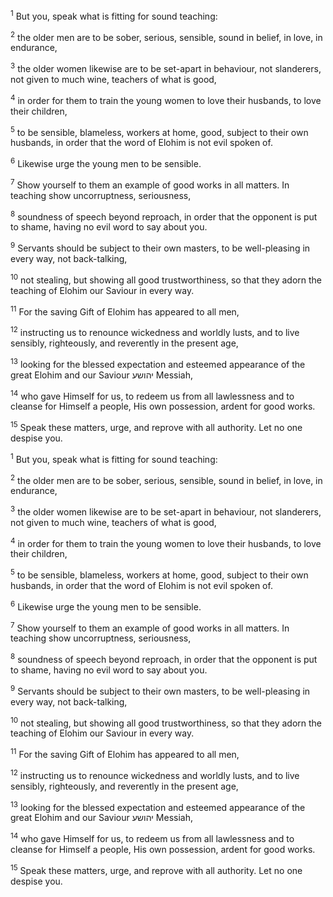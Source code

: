 <sup>1</sup> But you, speak what is fitting for sound teaching:

<sup>2</sup> the older men are to be sober, serious, sensible, sound in belief, in love, in endurance,

<sup>3</sup> the older women likewise are to be set-apart in behaviour, not slanderers, not given to much wine, teachers of what is good,

<sup>4</sup> in order for them to train the young women to love their husbands, to love their children,

<sup>5</sup> to be sensible, blameless, workers at home, good, subject to their own husbands, in order that the word of Elohim is not evil spoken of.

<sup>6</sup> Likewise urge the young men to be sensible.

<sup>7</sup> Show yourself to them an example of good works in all matters. In teaching show uncorruptness, seriousness,

<sup>8</sup> soundness of speech beyond reproach, in order that the opponent is put to shame, having no evil word to say about you.

<sup>9</sup> Servants should be subject to their own masters, to be well-pleasing in every way, not back-talking,

<sup>10</sup> not stealing, but showing all good trustworthiness, so that they adorn the teaching of Elohim our Saviour in every way.

<sup>11</sup> For the saving Gift of Elohim has appeared to all men,

<sup>12</sup> instructing us to renounce wickedness and worldly lusts, and to live sensibly, righteously, and reverently in the present age,

<sup>13</sup> looking for the blessed expectation and esteemed appearance of the great Elohim and our Saviour יהושע Messiah,

<sup>14</sup> who gave Himself for us, to redeem us from all lawlessness and to cleanse for Himself a people, His own possession, ardent for good works.

<sup>15</sup> Speak these matters, urge, and reprove with all authority. Let no one despise you.

<sup>1</sup> But you, speak what is fitting for sound teaching:

<sup>2</sup> the older men are to be sober, serious, sensible, sound in belief, in love, in endurance,

<sup>3</sup> the older women likewise are to be set-apart in behaviour, not slanderers, not given to much wine, teachers of what is good,

<sup>4</sup> in order for them to train the young women to love their husbands, to love their children,

<sup>5</sup> to be sensible, blameless, workers at home, good, subject to their own husbands, in order that the word of Elohim is not evil spoken of.

<sup>6</sup> Likewise urge the young men to be sensible.

<sup>7</sup> Show yourself to them an example of good works in all matters. In teaching show uncorruptness, seriousness,

<sup>8</sup> soundness of speech beyond reproach, in order that the opponent is put to shame, having no evil word to say about you.

<sup>9</sup> Servants should be subject to their own masters, to be well-pleasing in every way, not back-talking,

<sup>10</sup> not stealing, but showing all good trustworthiness, so that they adorn the teaching of Elohim our Saviour in every way.

<sup>11</sup> For the saving Gift of Elohim has appeared to all men,

<sup>12</sup> instructing us to renounce wickedness and worldly lusts, and to live sensibly, righteously, and reverently in the present age,

<sup>13</sup> looking for the blessed expectation and esteemed appearance of the great Elohim and our Saviour יהושע Messiah,

<sup>14</sup> who gave Himself for us, to redeem us from all lawlessness and to cleanse for Himself a people, His own possession, ardent for good works.

<sup>15</sup> Speak these matters, urge, and reprove with all authority. Let no one despise you.

